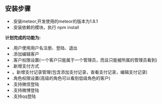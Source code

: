 ## 安装步骤
* .安装meteor,开发使用的meteor的版本为1.8.1
* .安装依赖的模块，执行 npm install

**计划完成的功能为:**
  * .用户使用用户名注册、登陆、退出
  * .添加编辑客户
  * .客户权限设置(一个客户只能属于一个管理员，而且只能被所属的管理员看到)
  * .新增支付方式
  * 。新增支付记录管理(包含添加支付记录，查看支付记录，编辑支付记录)
  * .角色权限设置(高级的角色可以看到低级角色的客户)
  * .支持微信登陆
  * .支持微博登陆
  * .支持qq登陆
  

